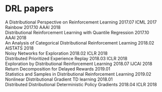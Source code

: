 # DRL papers

A Distributional Perspective on Reinforcement Learning		2017.07	ICML 2017  
Rainbow							2017.10	AAAI 2018  
Distributional Reinforcement Learning with Quantile Regression	2017.10	AAAI 2018  
An Analysis of Categorical Distributional Reinforcement Learning	2018.02	AISTATS 2018  
Noisy Networks for Exploration				2018.02	ICLR 2018  
Distributed Prioritized Experience Replay			2018.03	ICLR 2018  
Exploration by Distributional Reinforcement Learning		2018.07	IJCAI 2018  
Return Decomposition for Delayed Rewards			2019.01	  
Statistics and Samples in Distributional Reinforcement Learning	2019.02	  
Nonlinear Distributional Gradient TD learning				2018.01  
Distributed Distributional Deterministic Policy Gradients				2018.04	ICLR 2018
